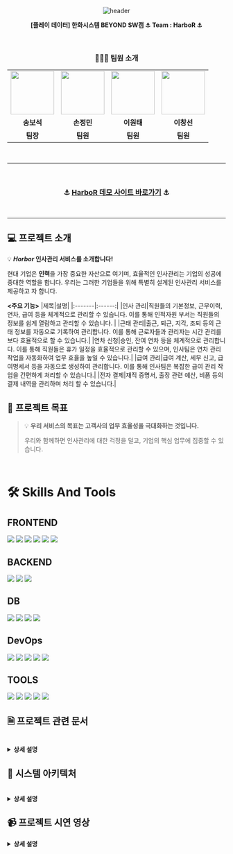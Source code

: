 <div align="center">
    
![header](https://capsule-render.vercel.app/api?type=waving&height=300&color=0074D9&text=🚢HarboR&fontColor=FFFF&desc=Human%20Resource&descAlign=66)

 **[플레이 데이터] 한화시스템 BEYOND SW캠 ⚓ Team : HarboR ⚓**


</div>



<br>

<div align="center">
    
### 🧑‍🤝‍🧑 팀원 소개
</div>

<div align="center"> 
<table>
    <tr>
        <td align="center">
            <a>
            </a>
                <img src="https://github.com/beyond-sw-camp/be03-fin-4team-HarboR/assets/150704738/2d85f1ce-2d2d-4dd7-a7c8-e4185f36ec90" width="100px" />
        </td>
        <td align="center">
            <a>
                <img src="https://github.com/beyond-sw-camp/be03-fin-4team-HarboR/assets/150704738/41f82c36-ddc4-4bb9-84d5-201ee5093f04" width="100px" />
            </a>
        </td>
        <td align="center">
            <a>
                <img src="https://github.com/beyond-sw-camp/be03-fin-4team-HarboR/assets/150704738/85747a79-0bf6-480d-b4be-8b35e0a40c0a" width="100px" />
            </a>
        </td>
        <td align="center">
            <a>
                <img src="https://github.com/beyond-sw-camp/be03-fin-4team-HarboR/assets/150704738/28e31a70-a098-4e06-8b5e-98ebb436a103" width="100px" />
            </a>
        </td>
    </tr>
    <tr>
        <td align="center">
            <b>송보석</b>
        </td>
        <td align="center">
            <b>손정민</b>
        </td>
        <td align="center">
            <b>이원태</b>
        </td>
        <td align="center">
            <b>이창선</b>
        </td>
    </tr>
    <tr>
        <td align="center"">
            <b>팀장</b>
        </td>
        <td align="center">
            <b>팀원</b>
        </td>
        <td align="center">
            <b>팀원</b>
        </td>
        <td align="center">
            <b>팀원</b>
        </td>
    </tr>
</table>
</div>

<br>

---
<br>

<div align="center">

### ⚓ [HarboR 데모 사이트 바로가기](https://www.songboseok.shop/) ⚓

</div>

<br>

---
> 
## 💻 프로젝트 소개
💡 ***Horbor* 인사관리 서비스를 소개합니다!**

현대 기업은 **인력**을 가장 중요한 자산으로 여기며, 효율적인 인사관리는 기업의 성공에 중대한 역할을 합니다. 우리는 그러한 기업들을 위해 특별히 설계된 인사관리 서비스를 제공하고 자 합니다.



**<주요 기능>**
|제목|설명|
|:-------|:------:|
|인사 관리|직원들의 기본정보, 근무이력, 연차, 급여 등을 체계적으로 관리할 수 있습니다. 이를 통해 인적자원 부서는 직원들의 정보를 쉽게 열람하고 관리할 수 있습니다. |
|근태 관리|출근, 퇴근, 지각, 조퇴 등의 근태 정보를 자동으로 기록하여 관리합니다. 이를 통해 근로자들과 관리자는 시간 관리를 보다 효율적으로 할 수 있습니다.|
|연차 신청|승인, 잔여 연차 등을 체계적으로 관리합니다. 이를 통해 직원들은 휴가 일정을 효율적으로 관리할 수 있으며, 인사팀은 연차 관리 작업을 자동화하여 업무 효율을 높일 수 있습니다.|
|급여 관리|급여 계산, 세무 신고, 급여명세서 등을 자동으로 생성하여 관리합니다. 이를 통해 인사팀은 복잡한 급여 관리 작업을 간편하게 처리할 수 있습니다.|
|전자 결제|재직 증명서, 출장 관련 예산, 비품 등의 결제 내역을 관리하며 처리 할 수 있습니다.|
<br />

## 🎯 프로젝트 목표

> 💡 **우리 서비스의 목표는 고객사의 업무 효율성을 극대화하는 것입니다.** 
> 
> 우리와 함께하면 인사관리에 대한 걱정을 덜고, 기업의 핵심 업무에 집중할 수 있습니다.

<br />

# 🛠️ Skills And Tools
## FRONTEND
<img src="https://img.shields.io/badge/html5-E34F26?style=for-the-badge&logo=html5&logoColor=white" /> <img src="https://img.shields.io/badge/css-1572B6?style=for-the-badge&logo=css3&logoColor=white" /> <img src="https://img.shields.io/badge/javascript-F7DF1E?style=for-the-badge&logo=javascript&logoColor=black" /> <img src="https://img.shields.io/badge/typescript-3178C6?style=for-the-badge&logo=typescript&logoColor=white" /> <img src="https://img.shields.io/badge/vue.js-4FC08D?style=for-the-badge&logo=vue.js&logoColor=white" /> <img src="https://img.shields.io/badge/Vuetify-1867C0.svg?style=for-the-badge&logo=vuetify&logoColor=white" />

## BACKEND
<img src="https://img.shields.io/badge/spring-6DB33F?style=for-the-badge&logo=spring&logoColor=white" /> <img src="https://img.shields.io/badge/gradle-02303A?style=for-the-badge&logo=gradle&logoColor=white" /> <img src="https://img.shields.io/badge/java-007396?style=for-the-badge&logo=java&logoColor=white" />

## DB
<img src="https://img.shields.io/badge/mysql-4479A1?style=for-the-badge&logo=mysql&logoColor=white"> <img src="https://img.shields.io/badge/mariaDB-003545?style=for-the-badge&logo=mariaDB&logoColor=white" /> <img src="https://img.shields.io/badge/Redis-DC382D?style=for-the-badge&logo=Redis&logoColor=white" /> <img src="https://img.shields.io/badge/ElasticCache-005571?style=for-the-badge&logo=elastic&logoColor=white" />

## DevOps
<img src="https://img.shields.io/badge/amazonecr-navy?style=for-the-badge&logo=amazonaws&logoColor=white" /> <img src="https://img.shields.io/badge/amazonec2-FF9900?style=for-the-badge&logo=amazonec2&logoColor=white" /> <img src="https://img.shields.io/badge/amazonrds-527FFF?style=for-the-badge&logo=amazonrds&logoColor=white" /> <img src="https://img.shields.io/badge/amazoneks-FF9900?style=for-the-badge&logo=amazoneks&logoColor=white" /> <img src="https://img.shields.io/badge/jenkins-D24939?style=for-the-badge&logo=jenkins&logoColor=white" />

## TOOLS
<img src="https://img.shields.io/badge/git-F05032?style=for-the-badge&logo=git&logoColor=white"> <img src="https://img.shields.io/badge/github-181717?style=for-the-badge&logo=github&logoColor=white"> <img src="https://img.shields.io/badge/slack-purple?style=for-the-badge&logo=slack&logoColor=white"> <img src="https://img.shields.io/badge/trello-0052CC?style=for-the-badge&logo=trello&logoColor=white"> <img src="https://img.shields.io/badge/notion-000000?style=for-the-badge&logo=notion&logoColor=white">
## 🗎 프로젝트 관련 문서

<br>

<details>
<summary><b>상세 설명</b></summary>

<br>

## 📄 요구사항 명세서
[요구사항명세서.pdf](https://github.com/fa7271/be03-fin-4team-HarboR/files/14882357/default.pdf)

## 📄 api 명세서
[API 명세서.pdf](https://github.com/beyond-sw-camp/be03-fin-4team-HarboR/files/14882504/API.pdf)
[api명세서 확인.pptx](https://github.com/beyond-sw-camp/be03-fin-4team-HarboR/files/14882451/api.pptx)

## 📄 UIUX 단위테스트 결과서
[UI UX 단위테스트 결과서.pptx](https://github.com/beyond-sw-camp/be03-fin-4team-HarboR/files/15090562/UI.UX.pptx)


## 📜 단위테스트체크리스트
[단위테스트체크리스트.pdf](https://github.com/fa7271/be03-fin-4team-HarboR/files/14882361/default.pdf)

## 📜 배포결과 테스트
[배포결과테스트.pptx](https://github.com/keepself/be03-fin-HarboR/files/15228791/default.pptx)


## 📜WBS
<a href= "https://docs.google.com/spreadsheets/d/1VWcKfrer7uPG9SLIzj5LipWOVl53_diq0vEJ3clBmNU/edit#gid=176614884">WBS 바로가기</a>

</details>

## 🚀 시스템 아키텍처

<br>

<details>
<summary><b>상세 설명</b></summary>

<br>

## 💻AWS 아키텍처
<img width="727" alt="스크린샷 2024-03-18 오후 4 08 06" src="https://github.com/beyond-sw-camp/be03-fin-HarboR/assets/90543205/5b77d6bf-d5d2-40ab-aad6-509583b58068">

## 💻CI CD 계획서

#### ➡ 아키택처 설명
- 프론트엔드 서버:
  - 프론트엔드 코드는 Github에서 관리되며, Github Action을 이용하여 CI/CD 파이프라인이 구축됩니다.
코드 변경이 발생하면 Github Action이 자동으로 빌드 및 테스트를 수행합니다.
빌드 및 테스트가 성공적으로 완료되면, 빌드 결과물이 Amazon S3 버킷에 업로드됩니다.
Amazon CloudFront는 S3 버킷을 소스로 사용하여 콘텐츠를 전세계에 배포합니다.
Route53은 사용자의 DNS 요청을 CloudFront로 라우팅하여 사용자에게 빠르고 안정적인 서비스를 제공합니다.


- 백엔드 서버:
  - 백엔드 서버도 Github에서 코드를 관리하며, Github Action을 이용하여 CI/CD 파이프라인이 구축됩니다.
백엔드 서버는 Spring Cloud Gateway를 사용하여 API 요청을 적절한 서비스로 라우팅합니다.
모든 요청은 Gateway에서 인증 필터를 거쳐야 합니다. 이 필터는 요청이 유효한지 확인하고, 유효하지 않은 요청은 거부합니다.
인증이 완료된 요청은 Gateway에 의해 적절한 마이크로서비스로 라우팅됩니다.
각 마이크로서비스는 독립적으로 배포 및 확장이 가능하며, 이는 Kubernetes를 통해 관리됩니다.
#### ➡ CI/CD를 위해 사용할 환경과 도구
     CI 도구: GithubAction,
     CD 도구: Docker, Kubernetes
#### ➡ 저장소:코드를 저장할 저장소와 브랜치 전략
     저장소: GitHub
     브랜치 전략: 각 Feature 브랜치를 개인 포크딴 repo에 머지하고, main repo dev 서버를 통해 AWS에 배포한 후 안정적인 서비스가 가능할 때 main 브랜치에 머지 후 버전관리
#### ➡ 빌드 및 자동화 스크립트:CI/CD 파이프라인을 구축하기 위한 빌드 스크립트와 자동화 스크립트
     빌드 스크립트: Gradle
     자동화 스크립트: GitHub Action Script
#### ➡ 배포 전략: 쿠버네티스를 이용한 롤링 배포
#### ➡ 배포 순서
     GitHub 저장소 체크아웃
     kubectl 설치
     AWS 자격 증명 구성
     클러스터 정보 업데이트
     Amazon ECR 로그인
     Docker 이미지 빌드 및 푸시
     Kubernetes에 서비스 적용 및 배포 재시작
#### ➡ 접근 제어: IAM
     보안 정책: 쿠버네티스 시크릿을 이용한 데이터 암호화, 보안 그룹 설정
#### ➡ 문서화: GitHub Readme 작성

</details>

## 📹 프로젝트 시연 영상


<details>
<summary><b>상세 설명</b></summary>

<br></br>
    
<details>
<summary>회원가입 및 로그인</summary>
<br></br>
<p><b>➡️ 회원이 이름 ,이메일 ,비밀번호 ,생년월일을 기입한다, 비밀번호는 문자 숫자 특수문자를 모두사용해야한다.</b></p><br>

[frontend mp4](https://github.com/keepself/be03-fin-HarboR/assets/150704738/fa315eb9-76a7-460d-b12f-b4a54c05d6cf
)

<br></br>
<p><b>➡️ 회원가입을 했다면 관리자가 승인을 해야한다 관리자가 승인을 하면 가입한 이메일로 사원 번호를 발송한다.</b></p><br>

[frontend mp4](https://github.com/keepself/be03-fin-HarboR/assets/150704738/22cba818-8971-4276-af87-c80d272c4c81)

<br></br>
<p><b>➡️ 승인이 완료되었다면 로그인은 두가지방법으로 가능하다 첫번째는 가입한 이메일로 두번째는 발급된 사원번호로 가능하다.</b></p><br>

[frontend mp4](https://github.com/keepself/be03-fin-HarboR/assets/150704738/34048401-1c27-46c6-92ed-f6c39d36d03d
)


</details>

<details>
<summary>사원번호 찾기 및 비밀번호 변경/수정</summary>
<br></br>
<p><b>➡️ 가입시 입력한 이메일과 이름을 입력하면 사원번호를 찾을 수 있다.</b></p><br>


[frontend mp4](https://github.com/keepself/be03-fin-HarboR/assets/150704738/e8d9a6b3-ab96-4e57-8730-36f20f4aa3b7
)

<br></br>
<p><b>➡️ 가입시 입력한 이메일을 입력하면 임시 비밀번호를 발급할 수 있다.</b></p><br>

[frontend mp4](https://github.com/keepself/be03-fin-HarboR/assets/150704738/f079e48b-d4a7-449f-889c-edfc383e8e81)

<br></br>
<p><b>➡️ 임시번호 발급후 비밀번호를 다시 변경할 수 있다. 변경은 마이페이지에서 가능하다.</b></p><br>


[frontend mp4](https://github.com/keepself/be03-fin-HarboR/assets/150704738/e2090dd4-6d9d-4e0d-bfa4-6a0d49067940
)
</details>

<details>
<summary>출근 퇴근 관리</summary>
<br></br>
<p><b>➡️ 출근과 퇴근을 로그인후 찍을 수 있는데 사원번호가 발급된 상태에서 관리자가 신입사원 정보를 엑셀파일로 등록을 하면 사원정보가 완전히 생성이된다
    그후에 출근 퇴근을 찍을 수 있으며 찍은후에는 메인화면의 근태관리 테이블에 출근과 퇴근 데이터가 생성되고 근무상태가 생성되며 업무시간을 충족하지않을시
    다른상태로 처리된다.</b></p><br>

[frontend mp4](https://github.com/keepself/be03-fin-HarboR/assets/150704738/8ac3459a-e188-40f6-9cbe-9ed8e84fa687
)
</details>

<details>
<summary>인사 관리</summary>
<br></br>
<p><b>➡️사원목록을 조회 할 수 있으며, 검색필터를 통해 이름 혹은 사원아이디를 검색하여 사원을 찾을 수 있다.</b></p><br>


[frontend mp4](https://github.com/keepself/be03-fin-HarboR/assets/150704738/17a3e906-66f0-4f9f-ac1b-dc42dd1cfe03
)

<br></br>
<p><b>➡️사원 상세페이지로 들어가면 사원정보를 수정 할 수 있고 사원정보 수정은 로그인한 아이디 이외의 다른아이디는 수정이 불가능하다 </b></p><br>


[frontend mp4](https://github.com/keepself/be03-fin-HarboR/assets/150704738/0f741dba-4b30-455e-9e06-6d32c0b847da
)

</details>

<details>
<summary>근태 관리</summary>
<br></br>
<p><b>➡️날짜 및 시간을 선택에서 타임테이블을 만들어 스케쥴에 표시 할 수 있다, 타임테이블의 색상을 지정할 수있고 제목으로 스케쥴에 표시가된다
생성을하면 생성자를 볼 수 있고 day week에 모두 적용이된다.</b></p><br>

[frontend mp4](https://github.com/keepself/be03-fin-HarboR/assets/150704738/4f04ee92-7674-48af-902f-143ddf740b91
)

<br></br>
<p><b>➡️수정도 마찬가지로 month에서 수정을하면 day week에 모두 적용되고 month가아닌 day week에서도 모두 수정이가능하다 생성할때 적용한 정보를 모두 수정할 수 있다. 타임테이블을 잡고 다른 날짜로 이동 시키면 수정이된다 쓰래기통 버튼을 누르면 삭제된다.</b></p><br>

[frontend mp4](https://github.com/keepself/be03-fin-HarboR/assets/150704738/3f2abaa2-59c7-45cb-b74d-fad4dd916625)

<br></br>
<p><b>➡️월별일정관리는 팀원들 끼리 스케쥴을 공유할 수 있는 공간이다. 팀원들 간의 스케쥴이 모두 캘린더에 표시되고 팀원들의 스케쥴은 수정되지않는다.</b></p><br>  

[frontend mp4](https://github.com/keepself/be03-fin-HarboR/assets/150704738/93b0834f-d2f2-4998-bf6d-e3b590c89d24
)

</details>

<details>
<summary>공지 사항</summary>
<br></br>
<p><b>➡️공지사항을 메인페이지를 통해 이동할 수 있으며 메인페이지의 공지사항은 최근에 생성된 3개의 공지사항이 표시된다, 공지사항을 생성 할 때 에디터를 이용해 내용을 입력 할 수 있으며 파일을 첨부 할 수 있다. 관리자만 공지사항을 생성할 수 있다.</b></p><br>  


[frontend mp4](https://github.com/keepself/be03-fin-HarboR/assets/150704738/e25bd463-580a-4a02-8a2c-0c6ac54e6e6d
)

<br></br>
<p><b>➡️공지사항을 수정할 수 있으며 첨부된사진부터 제목 내용 모두 수정가능하다. 또 삭제도 가능하다.</b></p><br>  

[frontend mp4](https://github.com/keepself/be03-fin-HarboR/assets/150704738/7e1e75d7-8fca-4601-b2ca-e55c6edd21b2)

</details>


<details>
<summary>전자 결재</summary>
<br></br>
<p><b>➡️전자 결재를 통해 휴가 출장 및 여러가지 이슈들에 대한 승인을 요청할 수 있다. 요청내용을 셀렉트후 날짜와 내용을 정하고 신청할 수 있다.</b></p><br>  


[frontend mp4](https://github.com/beyond-sw-camp/be03-fin-4team-HarboR/assets/150704738/4cc4251e-5551-4c45-97d2-529d51452917
)

<br></br>
<p><b>➡️승인권자는 결재를 요청한 사람에게 승인에대한 여부를 결정할 수 있으며 1차승인권자 부터 3차 승인권자 까지 모두 승인을 받아야 결재완료가 나올수 있지만 1차 승인권자가 승인을 했지만 2차 승인권자가
반려를 하면 결재요청이 허가되지 않은것이기 때문에 거절된채로 완료가 된다.</b></p><br> 

[frontend mp4](https://github.com/beyond-sw-camp/be03-fin-4team-HarboR/assets/150704738/ac914f11-c862-4dab-a755-745c5f7766cc)

</details>

<details>
<summary>급여 관리</summary>
<br></br>
<p><b>➡️로그인한 사원의 아이디로 자신이 지급받은 급여목록을 볼 수 있다. 급여에 대한 상세정보를 볼 수 있고 어떤식으로 계산이되는지 볼 수 있다. 또 퇴직금은 1년이상 근무라는 조건을 충족 하여야 계산이 될 수있다</b></p><br> 

[frontend mp4](https://github.com/beyond-sw-camp/be03-fin-4team-HarboR/assets/150704738/b77ef427-4ab5-489c-9a87-ba4e385c1a5e
)

</details>

















.



























